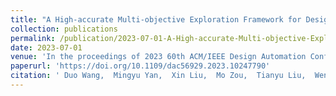 ```yaml
---
title: "A High-accurate Multi-objective Exploration Framework for Design Space of CPU"
collection: publications
permalink: /publication/2023-07-01-A-High-accurate-Multi-objective-Exploration-Framework-for-Design-Space-of-CPU
date: 2023-07-01
venue: 'In the proceedings of 2023 60th ACM/IEEE Design Automation Conference (DAC)'
paperurl: 'https://doi.org/10.1109/dac56929.2023.10247790'
citation: ' Duo Wang,  Mingyu Yan,  Xin Liu,  Mo Zou,  Tianyu Liu,  Wenming Li,  Xiaochun Ye,  Dongrui Fan, &quot;A High-accurate Multi-objective Exploration Framework for Design Space of CPU.&quot; In the proceedings of 2023 60th ACM/IEEE Design Automation Conference (DAC), 2023.'
---
```


